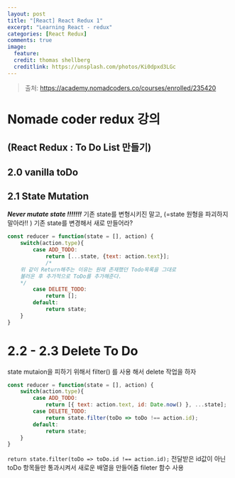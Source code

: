 ```yaml
---
layout: post
title: "[React] React Redux 1"
excerpt: "Learning React - redux"
categories: [React Redux]
comments: true
image:
  feature:
  credit: thomas shellberg
  creditlink: https://unsplash.com/photos/Ki0dpxd3LGc
---
```



>출처: https://academy.nomadcoders.co/courses/enrolled/235420

# Nomade coder redux 강의
## (React Redux : To Do List 만들기)

## 2.0 vanilla toDo

## 2.1 State Mutation
***Never mutate state !!!!!!!***
기존 state를 변형시키진 말고, (=state 원형을 파괴하지 말아라!! )
기존 state를 변경해서 새로 만들어라?

```js
const reducer = function(state = [], action) {
    switch(action.type){
        case ADD_TODO:
            return [...state, {text: action.text}];
            /*
    위 같이 Return해주는 이유는 원래 존재했던 Todo목록을 그대로
    불러온 후 추가적으로 ToDo를 추가해준다.
    */  
        case DELETE_TODO:
            return [];
        default:
            return state;
    }
}
```

# 2.2 - 2.3 Delete To Do
state mutaion을 피하기 위해서 filter() 를 사용 해서 delete 작업을 하자
```js
const reducer = function(state = [], action) {
    switch(action.type){
        case ADD_TODO:
            return [{ text: action.text, id: Date.now() }, ...state];
        case DELETE_TODO:
            return state.filter(toDo => toDo !== action.id);
        default:
            return state;
    }
}
```

`return state.filter(toDo => toDo.id !== action.id);`
전달받은 id값이 아닌 toDo 항목들만 통과시켜서 새로운 배열을 만들어줌
fileter 함수 사용
